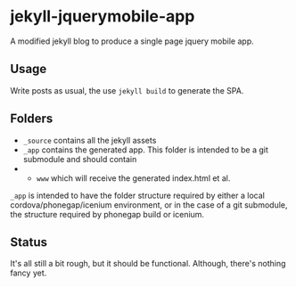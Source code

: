 jekyll-jquerymobile-app
=======================

A modified jekyll blog to produce a single page jquery mobile app.


Usage
-----

Write posts as usual, the use `jekyll build` to generate the SPA.

Folders
-------

*   `_source` contains all the jekyll assets
*   `_app` contains the generated app. This folder is intended to be a git submodule and should contain
*   *   `www` which will receive the generated index.html et al.

`_app` is intended to have the folder structure required by either a local cordova/phonegap/icenium environment,
or in the case of a git submodule, the structure required by phonegap build or icenium.

Status
------

It's all still a bit rough, but it should be functional.
Although, there's nothing fancy yet.


